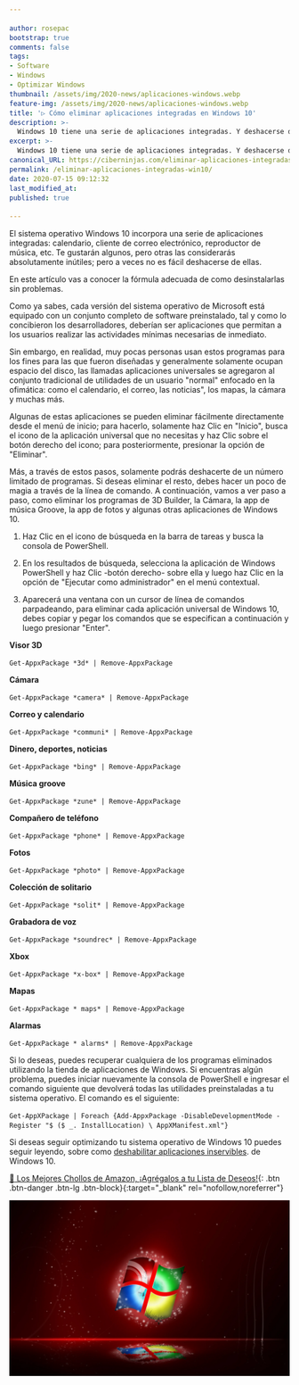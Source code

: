 ```yaml
---

author: rosepac
bootstrap: true
comments: false
tags:
- Software
- Windows
- Optimizar Windows
thumbnail: /assets/img/2020-news/aplicaciones-windows.webp
feature-img: /assets/img/2020-news/aplicaciones-windows.webp
title: '▷ Cómo eliminar aplicaciones integradas en Windows 10'
description: >-
  Windows 10 tiene una serie de aplicaciones integradas. Y deshacerse de ellos no es tan simple. Este método lo ayudará a desinstalar aplicaciones integradas en Windows 10.
excerpt: >-
  Windows 10 tiene una serie de aplicaciones integradas. Y deshacerse de ellos no es tan simple. Este método lo ayudará a desinstalar aplicaciones integradas en Windows 10.
canonical_URL: https://ciberninjas.com/eliminar-aplicaciones-integradas-win10/
permalink: /eliminar-aplicaciones-integradas-win10/
date: 2020-07-15 09:12:32
last_modified_at: 
published: true

---
```


El sistema operativo Windows 10 incorpora una serie de aplicaciones integradas: calendario, cliente de correo electrónico, reproductor de música, etc. Te gustarán algunos, pero otras las considerarás absolutamente inútiles; pero a veces no es fácil deshacerse de ellas.

En este artículo vas a conocer la fórmula adecuada de como desinstalarlas sin problemas.

Como ya sabes, cada versión del sistema operativo de Microsoft está equipado con un conjunto completo de software preinstalado, tal y como lo concibieron los desarrolladores, deberían ser aplicaciones que permitan a los usuarios realizar las actividades mínimas necesarias de inmediato.

Sin embargo, en realidad, muy pocas personas usan estos programas para los fines para las que fueron diseñadas y generalmente solamente ocupan espacio del disco, las llamadas aplicaciones universales se agregaron al conjunto tradicional de utilidades de un usuario "normal" enfocado en la ofimática: como el calendario, el correo, las noticias", los mapas, la cámara y muchas más.

Algunas de estas aplicaciones se pueden eliminar fácilmente directamente desde el menú de inicio; para hacerlo, solamente haz Clic en "Inicio", busca el icono de la aplicación universal que no necesitas y haz Clic sobre el botón derecho del icono; para posteriormente, presionar la opción de "Eliminar".

Más, a través de estos pasos, solamente podrás deshacerte de un número limitado de programas. Si deseas eliminar el resto, debes hacer un poco de magia a través de la línea de comando. A continuación, vamos a ver paso a paso, como eliminar los programas de 3D Builder, la Cámara, la app de música Groove, la app de fotos y algunas otras aplicaciones de Windows 10.

1. Haz Clic en el icono de búsqueda en la barra de tareas y busca la consola de PowerShell.

2. En los resultados de búsqueda, selecciona la aplicación de Windows PowerShell y haz Clic -botón derecho- sobre ella y luego haz Clic en la opción de "Ejecutar como administrador" en el menú contextual.

3. Aparecerá una ventana con un cursor de línea de comandos parpadeando, para eliminar cada aplicación universal de Windows 10, debes copiar y pegar los comandos que se especifican a continuación y luego presionar "Enter".

**Visor 3D**

`Get-AppxPackage *3d* | Remove-AppxPackage`

**Cámara**

`Get-AppxPackage *camera* | Remove-AppxPackage`

**Correo y calendario**

`Get-AppxPackage *communi* | Remove-AppxPackage`

**Dinero, deportes, noticias**

`Get-AppxPackage *bing* | Remove-AppxPackage`

**Música groove**

`Get-AppxPackage *zune* | Remove-AppxPackage`

**Compañero de teléfono**

`Get-AppxPackage *phone* | Remove-AppxPackage`

**Fotos**

`Get-AppxPackage *photo* | Remove-AppxPackage`

**Colección de solitario**

`Get-AppxPackage *solit* | Remove-AppxPackage`

**Grabadora de voz**

`Get-AppxPackage *soundrec* | Remove-AppxPackage`

**Xbox**

`Get-AppxPackage *x-box* | Remove-AppxPackage`

**Mapas**

`Get-AppxPackage * maps* | Remove-AppxPackage`

**Alarmas**

`Get-AppxPackage * alarms* | Remove-AppxPackage`

Si lo deseas, puedes recuperar cualquiera de los programas eliminados utilizando la tienda de aplicaciones de Windows. Si encuentras algún problema, puedes iniciar nuevamente la consola de PowerShell e ingresar el comando siguiente que devolverá todas las utilidades preinstaladas a tu sistema operativo. El comando es el siguiente:

`Get-AppXPackage | Foreach {Add-AppxPackage -DisableDevelopmentMode -Register "$ ($ _. InstallLocation) \ AppXManifest.xml"}`

Si deseas seguir optimizando tu sistema operativo de Windows 10 puedes seguir leyendo, sobre como [deshabilitar aplicaciones inservibles](https://ciberninjas.com/8-componentes-eliminar-de-windows/). de Windows 10.

[🛒 Los Mejores Chollos de Amazon, ¡Agrégalos a tu Lista de Deseos!](/amazon/ "Los Mejores Chollos de Amazon, Ofertas Flash, Black Monday y Amazon Prime Day"){: .btn .btn-danger .btn-lg .btn-block}{:target="_blank" rel="nofollow,noreferrer"}

![Windows 10 tiene una serie de aplicaciones integradas. Y deshacerse de ellos no es tan simple. Este método lo ayudará a desinstalar aplicaciones integradas en Windows 10.](/assets/img/2020-news/aplicaciones-windows.webp "Windows 10 tiene una serie de aplicaciones integradas. Y deshacerse de ellos no es tan simple. Este método lo ayudará a desinstalar aplicaciones integradas en Windows 10.")